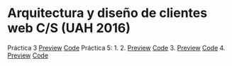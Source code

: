 # Arquitectura y diseño de clientes web C/S (UAH 2016)

Práctica 3 [Preview](https://ziffel1992.github.io/Arquitectura-y-disenho-de-clientes-web-CS/Practica%203/index.html)  [Code](https://github.com/ZiFFeL1992/Arquitectura-y-disenho-de-clientes-web-CS/tree/master/Practica%203)
Práctica 5:
    1.
    2. [Preview](https://ziffel1992.github.io/Arquitectura-y-disenho-de-clientes-web-CS/Practica%205/22/index.html)  [Code](https://github.com/ZiFFeL1992/Arquitectura-y-disenho-de-clientes-web-CS/tree/master/Practica%205/22)
    3. [Preview](https://ziffel1992.github.io/Arquitectura-y-disenho-de-clientes-web-CS/Practica%205/23/index.html)  [Code](https://github.com/ZiFFeL1992/Arquitectura-y-disenho-de-clientes-web-CS/tree/master/Practica%205/23)
    4. [Preview](https://ziffel1992.github.io/Arquitectura-y-disenho-de-clientes-web-CS/Practica%205/24/index.html)  [Code](https://github.com/ZiFFeL1992/Arquitectura-y-disenho-de-clientes-web-CS/tree/master/Practica%205/24)